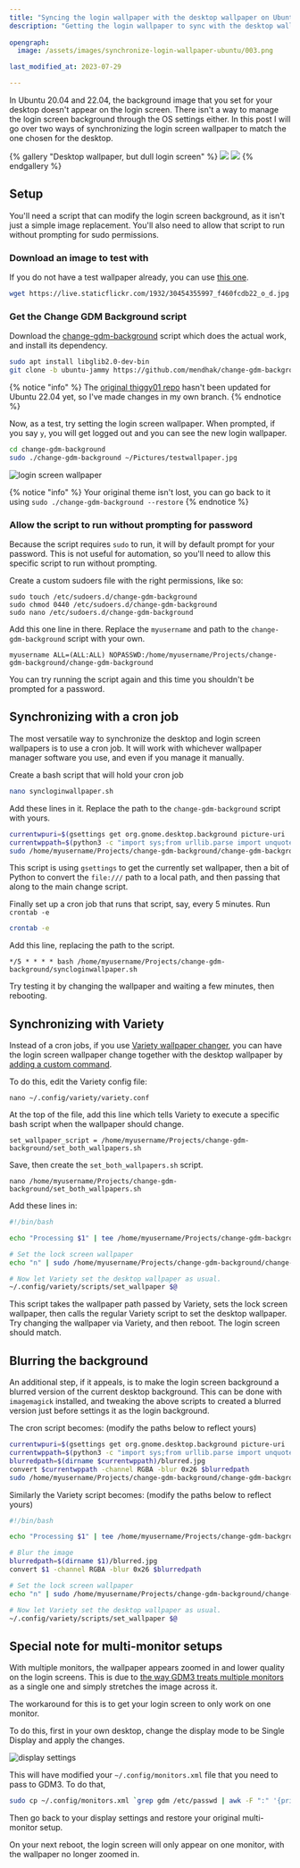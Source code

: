 ```yaml
---
title: "Syncing the login wallpaper with the desktop wallpaper on Ubuntu"
description: "Getting the login wallpaper to sync with the desktop wallpaper, when using standalone or Variety wallpaper changer"
  
opengraph: 
  image: /assets/images/synchronize-login-wallpaper-ubuntu/003.png

last_modified_at: 2023-07-29

---
```


In Ubuntu 20.04 and 22.04, the background image that you set for your desktop doesn't appear on the login screen.  There isn't a way to manage the login screen background through the OS settings either.  In this post I will go over two ways of synchronizing the login screen wallpaper to match the one chosen for the desktop.  

{% gallery "Desktop wallpaper, but dull login screen" %}
![](/assets/images/synchronize-login-wallpaper-ubuntu/001.png)
![](/assets/images/synchronize-login-wallpaper-ubuntu/002.png)
{% endgallery %}

## Setup

You'll need a script that can modify the login screen background, as it isn't just a simple image replacement.  You'll also need to allow that script to run without prompting for sudo permissions.   

### Download an image to test with

If you do not have a test wallpaper already, you can use [this one](https://www.flickr.com/photos/mendhak/30454355997/). 

```bash
wget https://live.staticflickr.com/1932/30454355997_f460fcdb22_o_d.jpg -O ~/Pictures/testwallpaper.jpg
```


### Get the Change GDM Background script

Download the [change-gdm-background](https://github.com/thiggy01/change-gdm-background) script which does the actual work, and install its dependency.   

```bash
sudo apt install libglib2.0-dev-bin
git clone -b ubuntu-jammy https://github.com/mendhak/change-gdm-background.git
```

{% notice "info" %}
The [original thiggy01 repo](https://github.com/thiggy01/change-gdm-background) hasn't been updated for Ubuntu 22.04 yet, so I've made changes in my own branch. 
{% endnotice %}

Now, as a test, try setting the login screen wallpaper.  When prompted, if you say `y`, you will get logged out and you can see the new login wallpaper.     

```bash
cd change-gdm-background
sudo ./change-gdm-background ~/Pictures/testwallpaper.jpg
```

![login screen wallpaper](/assets/images/synchronize-login-wallpaper-ubuntu/003.png)

{% notice "info" %}
Your original theme isn't lost, you can go back to it using `sudo ./change-gdm-background --restore`
{% endnotice %}

### Allow the script to run without prompting for password

Because the script requires `sudo` to run, it will by default prompt for your password.  This is not useful for automation, so you'll need to allow this specific script to run without prompting.  

Create a custom sudoers file with the right permissions, like so: 

```
sudo touch /etc/sudoers.d/change-gdm-background
sudo chmod 0440 /etc/sudoers.d/change-gdm-background
sudo nano /etc/sudoers.d/change-gdm-background
```

Add this one line in there.  Replace the `myusername` and path to the `change-gdm-background` script with your own.  

```
myusername ALL=(ALL:ALL) NOPASSWD:/home/myusername/Projects/change-gdm-background/change-gdm-background
```


You can try running the script again and this time you shouldn't be prompted for a password. 

## Synchronizing with a cron job

The most versatile way to synchronize the desktop and login screen wallpapers is to use a cron job.  It will work with whichever wallpaper manager software you use, and even if you manage it manually.

Create a bash script that will hold your cron job

```bash
nano syncloginwallpaper.sh
```
Add these lines in it.  Replace the path to the `change-gdm-background` script with yours.   

```bash
currentwpuri=$(gsettings get org.gnome.desktop.background picture-uri | sed "s/'//g")
currentwppath=$(python3 -c "import sys;from urllib.parse import unquote, urlparse; print(unquote(urlparse(sys.argv[1]).path))" "$currentwpuri")
sudo /home/myusername/Projects/change-gdm-background/change-gdm-background "$currentwppath"
```

This script is using `gsettings` to get the currently set wallpaper, then a bit of Python to convert the `file:///` path to a local path, and then passing that along to the main change script.  


Finally set up a cron job that runs that script, say, every 5 minutes.  Run `crontab -e`

```bash
crontab -e
```

Add this line, replacing the path to the script. 

```
*/5 * * * * bash /home/myusername/Projects/change-gdm-background/syncloginwallpaper.sh
```

Try testing it by changing the wallpaper and waiting a few minutes, then rebooting.  

## Synchronizing with Variety

Instead of a cron jobs, if you use [Variety wallpaper changer](https://peterlevi.com/variety/), you can have the login screen wallpaper change together with the desktop wallpaper by [adding a custom command](https://github.com/varietywalls/variety/blob/a8abe2bd36e293300bc1d3066726b660a3db9078/data/config/variety.conf#L16-L25).  

To do this, edit the Variety config file:

```
nano ~/.config/variety/variety.conf
```

At the top of the file, add this line which tells Variety to execute a specific bash script when the wallpaper should change.  

```
set_wallpaper_script = /home/myusername/Projects/change-gdm-background/set_both_wallpapers.sh
```

Save, then create the `set_both_wallpapers.sh` script. 

```
nano /home/myusername/Projects/change-gdm-background/set_both_wallpapers.sh
```

Add these lines in:

```bash
#!/bin/bash 

echo "Processing $1" | tee /home/myusername/Projects/change-gdm-background/run.log

# Set the lock screen wallpaper
echo "n" | sudo /home/myusername/Projects/change-gdm-background/change-gdm-background "$1" 2>&1 | tee -a /home/myusername/Projects/change-gdm-background/run.log

# Now let Variety set the desktop wallpaper as usual.
~/.config/variety/scripts/set_wallpaper $@
```

This script takes the wallpaper path passed by Variety, sets the lock screen wallpaper, then calls the regular Variety script to set the desktop wallpaper. 
Try changing the wallpaper via Variety, and then reboot.  The login screen should match.  

## Blurring the background

An additional step, if it appeals, is to make the login screen background a blurred version of the current desktop background. This can be done with `imagemagick` installed, and tweaking the above scripts to created a blurred version just before settings it as the login background. 

The cron script becomes: (modify the paths below to reflect yours)

```bash
currentwpuri=$(gsettings get org.gnome.desktop.background picture-uri | sed "s/'//g")
currentwppath=$(python3 -c "import sys;from urllib.parse import unquote, urlparse; print(unquote(urlparse(sys.argv[1]).path))" "$currentwpuri")
blurredpath=$(dirname $currentwppath)/blurred.jpg
convert $currentwppath -channel RGBA -blur 0x26 $blurredpath
sudo /home/myusername/Projects/change-gdm-background/change-gdm-background "$blurredpath"
```

Similarly the Variety script becomes: (modify the paths below to reflect yours)

```bash
#!/bin/bash 

echo "Processing $1" | tee /home/myusername/Projects/change-gdm-background/run.log

# Blur the image
blurredpath=$(dirname $1)/blurred.jpg
convert $1 -channel RGBA -blur 0x26 $blurredpath

# Set the lock screen wallpaper
echo "n" | sudo /home/myusername/Projects/change-gdm-background/change-gdm-background "$blurredpath" 2>&1 | tee -a /home/myusername/Projects/change-gdm-background/run.log

# Now let Variety set the desktop wallpaper as usual.
~/.config/variety/scripts/set_wallpaper $@
```




## Special note for multi-monitor setups

With multiple monitors, the wallpaper appears zoomed in and lower quality on the login screens.  This is due to [the way GDM3 treats multiple monitors](https://github.com/thiggy01/change-gdm-background/issues/15) as a single one and simply stretches the image across it. 

The workaround for this is to get your login screen to only work on one monitor.  

To do this, first in your own desktop, change the display mode to be Single Display and apply the changes.  

![display settings](/assets/images/synchronize-login-wallpaper-ubuntu/004.png)


This will have modified your `~/.config/monitors.xml` file that you need to pass to GDM3.  To do that, 

```bash
sudo cp ~/.config/monitors.xml `grep gdm /etc/passwd | awk -F ":" '{print $6}'`/.config/
```

Then go back to your display settings and restore your original multi-monitor setup.  

On your next reboot, the login screen will only appear on one monitor, with the wallpaper no longer zoomed in.  
